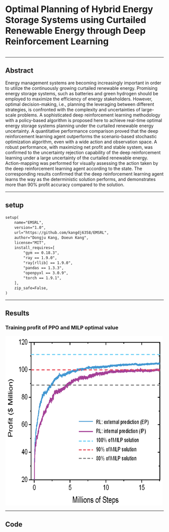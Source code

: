 <div style="display:flex; align-items: center;">

# Optimal Planning of Hybrid Energy Storage Systems using Curtailed Renewable Energy through Deep Reinforcement Learning

</div>

-----------------------------

## Abstract

Energy management systems are becoming increasingly important in order to utilize the continuously growing curtailed renewable energy. Promising energy storage systems, such as batteries and green hydrogen should be employed to maximize the efficiency of energy stakeholders. However, optimal decision-making, i.e., planning the leveraging between different strategies, is confronted with the complexity and uncertainties of large-scale problems. A sophisticated deep reinforcement learning methodology with a policy-based algorithm is proposed here to achieve real-time optimal energy storage systems planning under the curtailed renewable energy uncertainty. A quantitative performance comparison proved that the deep reinforcement learning agent outperforms the scenario-based stochastic optimization algorithm, even with a wide action and observation space. A robust performance, with maximizing net profit and stable system, was confirmed to the uncertainty rejection capability of the deep reinforcement learning under a large uncertainty of the curtailed renewable energy. Action-mapping was performed for visually assessing the action taken by the deep reinforcement learning agent according to the state. The corresponding results confirmed that the deep reinforcement learning agent learns the way as the deterministic solution performs, and demonstrates more than 90\% profit accuracy compared to the solution.

-------------------------------

## setup

```
setup(
    name="EMSRL",
    version="1.0",
    url="https://github.com/kangdj6358/EMSRL",
    author="Dongju Kang, Doeun Kang",
    license="MIT",
    install_requires=[
        "gym == 0.18.3",
        "ray == 1.9.0",
        "ray[rllib] == 1.9.0",
        "pandas == 1.3.3",
        "openpyxl == 3.0.9",
        "torch == 1.9.1",
    ],
    zip_safe=False,
)
```

-------------------------

## Results

### Training profit of PPO and MILP optimal value

<img src="./figures/training_profit.png" style="width:500px;" alt="" />

-----------------------

## Code
